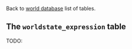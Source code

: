 Back to [world database](https://github.com/cmangos/issues/wiki/mangosdb_struct) list of tables.

## The `worldstate_expression` table

TODO: